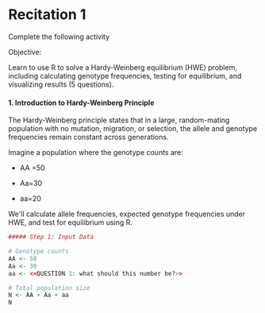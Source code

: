 
# Recitation 1

Complete the following activity

Objective:

Learn to use R to solve a Hardy-Weinberg equilibrium (HWE) problem, including calculating genotype frequencies, testing for equilibrium, and visualizing results (5 questions).

#### 1. Introduction to Hardy-Weinberg Principle

The Hardy-Weinberg principle states that in a large, random-mating population with no mutation, migration, or selection, the allele and genotype frequencies remain constant across generations.

Imagine a population where the genotype counts are:

-   AA =50
    
-   Aa=30
    
-   aa=20
    
We'll calculate allele frequencies, expected genotype frequencies under HWE, and test for equilibrium using R.

```r
##### Step 1: Input Data

# Genotype counts
AA <- 50
Aa <- 30
aa <- <<QUESTION 1: what should this number be?>>

# Total population size
N <- AA + Aa + aa
N
```

